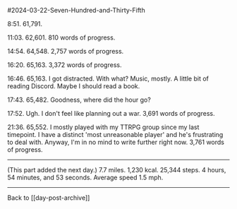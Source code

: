 #2024-03-22-Seven-Hundred-and-Thirty-Fifth

8:51.  61,791.

11:03.  62,601.  810 words of progress.

14:54.  64,548.  2,757 words of progress.

16:20.  65,163.  3,372 words of progress.  

16:46.  65,163.  I got distracted.  With what?  Music, mostly.  A little bit of reading Discord.  Maybe I should read a book.

17:43.  65,482.  Goodness, where did the hour go?

17:52.  Ugh.  I don't feel like planning out a war.  3,691 words of progress.

21:36.  65,552.  I mostly played with my TTRPG group since my last timepoint.  I have a distinct 'most unreasonable player' and he's frustrating to deal with.  Anyway, I'm in no mind to write further right now.  3,761 words of progress.

---
(This part added the next day.)  7.7 miles.  1,230 kcal.  25,344 steps.  4 hours, 54 minutes, and 53 seconds.  Average speed 1.5 mph.

---
Back to [[day-post-archive]]